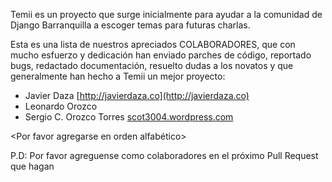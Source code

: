 
Temii es un proyecto que surge inicialmente para ayudar a la comunidad
de Django Barranquilla a escoger temas para futuras charlas.

Esta es una lista de nuestros apreciados COLABORADORES, que con mucho 
esfuerzo y dedicación han enviado parches de código, reportado bugs, 
redactado documentación, resuelto dudas a los novatos y que generalmente 
han hecho a Temii un mejor proyecto:

- Javier Daza [http://javierdaza.co](http://javierdaza.co)
- Leonardo Orozco
- Sergio C. Orozco Torres [scot3004.wordpress.com](http://scot3004.wordpress.com)
    
<Por favor agregarse en orden alfabético>

P.D: Por favor agreguense como colaboradores en el próximo 
Pull Request que hagan